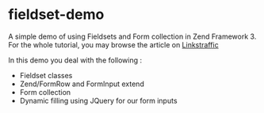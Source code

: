 # fieldset-demo

A simple demo of using Fieldsets and Form collection in Zend Framework 3.
For the whole tutorial, you may browse the article on [Linkstraffic](https://linkstraffic.net/adding-array-elements-into-a-form-using-zend-3/)

In this demo you deal with the following :

- Fieldset classes
- Zend/FormRow and FormInput extend
- Form collection
- Dynamic filling using JQuery for our form inputs